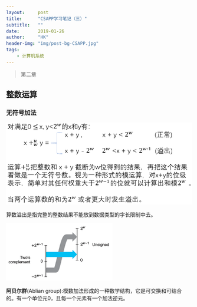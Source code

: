 ```yaml
---
layout:     post
title:      "CSAPP学习笔记（三）"
subtitle:   ""
date:       2019-01-26
author:     "HK"
header-img: "img/post-bg-CSAPP.jpg"
tags:
    - 计算机系统
---
```


> 第二章

## 整数运算

### 无符号加法

![img](https://github.com/Hkaren78/Hkaren78.github.io/raw/master/img/in-post/CSAPP3/post-bg-unsignadd.png)

算数溢出是指完整的整数结果不能放到数据类型的字长限制中去。

![img](https://github.com/Hkaren78/Hkaren78.github.io/raw/master/img/in-post/CSAPP3/post-bg-unflow.png)

**阿贝尔群**(Ablian group):模数加法形成的一种数学结构，它是可交换和可结合的。有一个单位元0，且每一个元素有一个加法逆元。
